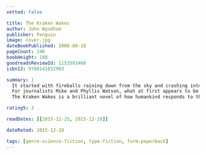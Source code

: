 ```yaml
---
vetted: false

title: The Kraken Wakes
author: John Wyndham
publisher: Penguin
image: cover.jpg
dateBookPublished: 2008-08-18
pageCount: 240
bookHeight: 198
goodreadsReviewId: 1153593408
isbn13: 9780141032993

summary: |
  It started with fireballs raining down from the sky and crashing into the oceans' deeps. Then ships began sinking mysteriously and later 'sea tanks' emerged from the deeps to claim people . . .
  For journalists Mike and Phyllis Watson, what at first appears to be a curiosity becomes a global calamity. Helpless, they watch as humanity struggles to survive now that water - one of the compounds upon which life depends - is turned against them. Finally, sea levels begin their inexorable rise . . .
  The Kraken Wakes is a brilliant novel of how humankind responds to the threat of its own extinction and, ultimately, asks what we are prepared to do in order to survive.

rating5: 3

readDates: [[2015-12-25, 2015-12-28]]

dateRated: 2015-12-28

tags: [genre-science-fiction, type-fiction, form-paperback]
---
```

